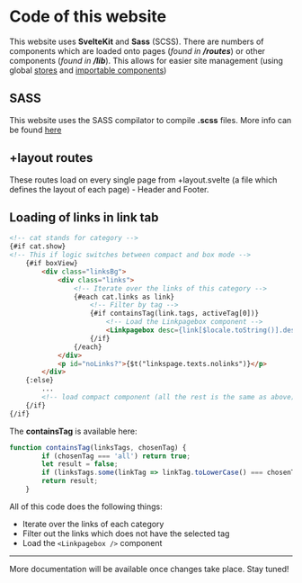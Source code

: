 # Code of this website

This website uses **SvelteKit** and **Sass** (SCSS). There are numbers of components which are loaded onto pages (*found in **/routes***) or other components (*found in ***/lib****). This allows for easier site management (using global [stores](https://svelte.dev/tutorial/writable-stores) and [importable components](https://svelte.dev/tutorial/nested-components))

## SASS

This website uses the SASS compilator to compile **.scss** files. More info can be found [here](https://sass-lang.com/documentation/syntax)

## +layout routes

These routes load on every single page from +layout.svelte (a file which defines the layout of each page) - Header and Footer.

## Loading of links in link tab

```html
<!-- cat stands for category -->
{#if cat.show}
<!-- This if logic switches between compact and box mode -->
    {#if boxView}
        <div class="linksBg">
            <div class="links">
                <!-- Iterate over the links of this category -->
                {#each cat.links as link}
                    <!-- Filter by tag -->
                    {#if containsTag(link.tags, activeTag[0])}
                        <!-- Load the Linkpagebox component -->
                        <Linkpagebox desc={link[$locale.toString()].desc} href={link[$locale.toString()].link} title={link.name} tags={link.tags} {tagsObject}/>
                    {/if}
                {/each}
            </div>
            <p id="noLinks?">{$t("linkspage.texts.nolinks")}</p>
        </div>
    {:else}
        ...
        <!-- load compact component (all the rest is the same as above) -->
    {/if}
{/if}
```

The **containsTag** is available here:

```js
function containsTag(linksTags, chosenTag) {
        if (chosenTag === 'all') return true;
        let result = false;
        if (linksTags.some(linkTag => linkTag.toLowerCase() === chosenTag.toString())) result = true;
        return result;
    }
```

All of this code does the following things:

- Iterate over the links of each category
- Filter out the links which does not have the selected tag
- Load the ```<Linkpagebox />``` component

____

More documentation will be available once changes take place. Stay tuned!
